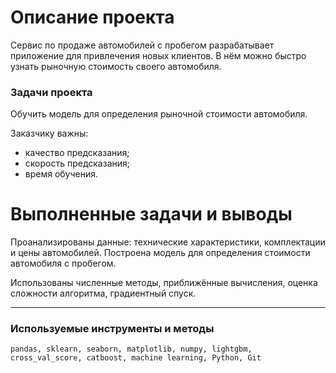 
# Описание проекта

Сервис по продаже автомобилей с пробегом разрабатывает приложение для привлечения новых клиентов. В нём можно быстро узнать рыночную стоимость своего автомобиля. 

### Задачи проекта
Обучить модель для определения рыночной стоимости автомобиля.

Заказчику важны:

* качество предсказания;
* скорость предсказания;
* время обучения.

# Выполненные задачи и выводы

Проанализированы данные: технические характеристики, комплектации и цены автомобилей. Построена модель для определения стоимости автомобиля с пробегом.

Использованы численные методы, приближённые вычисления, оценка сложности алгоритма, градиентный спуск.

---
### Используемые инструменты и методы

`pandas, sklearn, seaborn, matplotlib, numpy, lightgbm, cross_val_score, catboost, machine learning, Python, Git`
